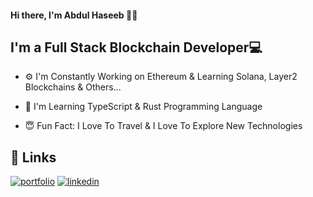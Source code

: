 #### Hi there, I'm Abdul Haseeb 👋🏻

## I'm a Full Stack Blockchain Developer💻

- ⚙ I'm Constantly Working on Ethereum & Learning Solana, Layer2 Blockchains & Others...

- 🦂 I'm Learning TypeScript & Rust Programming Language

- 😇 Fun Fact: I Love To Travel & I Love To Explore New Technologies

## 🔗 Links
[![portfolio](https://img.shields.io/badge/my_portfolio-000?style=for-the-badge&logo=ko-fi&logoColor=white)](https://haseebdev.surge.sh)
[![linkedin](https://img.shields.io/badge/linkedin-0A66C2?style=for-the-badge&logo=linkedin&logoColor=white)](https://www.linkedin.com/in/abdul-haseeb-hamid-83039923a/)
